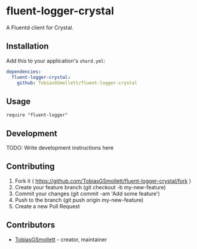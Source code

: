 # fluent-logger-crystal

A Fluentd client for Crystal.

## Installation

Add this to your application's `shard.yml`:

```yaml
dependencies:
  fluent-logger-crystal:
    github: TobiasGSmollett/fluent-logger-crystal
```

## Usage

```crystal
require "fluent-logger"
```

## Development

TODO: Write development instructions here

## Contributing

1. Fork it ( https://github.com/TobiasGSmollett/fluent-logger-crystal/fork )
2. Create your feature branch (git checkout -b my-new-feature)
3. Commit your changes (git commit -am 'Add some feature')
4. Push to the branch (git push origin my-new-feature)
5. Create a new Pull Request

## Contributors

- [TobiasGSmollett](https://github.com/TobiasGSmollett)  - creator, maintainer
